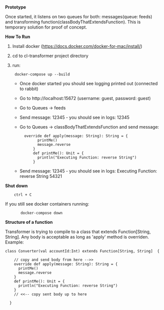 **Prototype**

Once started, it listens on two queues for both: messages(queue: feeds) and transforming function(classBodyThatExtendsFunction).
This is temporary solution for proof of concept.

**How To Run**

1. Install docker (https://docs.docker.com/docker-for-mac/install/)
2. cd to cl-transformer project directory
3. run:

        docker-compose up --build
    
    - Once docker started you should see logging printed out (connected to rabbit)
    - Go to http://localhost:15672 (username: guest, password: guest)
    - Go to Queues -> feeds 
    - Send message: 12345 - you should see in logs: 12345
    - Go to Queues -> classBodyThatExtendsFunction and send message:
    
            override def apply(message: String): String = {
                  printMe()
                  message.reverse
                }
                def printMe(): Unit = {
                  println("Executing Function: reverse String")
                }
        
    - Send message: 12345 - you should see in logs: Executing Function: reverse String 54321
    
    
**Shut down**

        ctrl + C
If you still see docker containers running:
           
           docker-compose down
    
**Structure of a function**

Transformer is trying to compile to a class that extends Function[String, String]. Any body is acceptable as long as 'apply' method is overriden. Example:

    class Converter(val accountId:Int) extends Function[String, String]  {
        
        // copy and send body from here -->>
        override def apply(message: String): String = {
          printMe()
          message.reverse
        }
        def printMe(): Unit = {
          println("Executing Function: reverse String")
        }
        // <<-- copy sent body up to here
        
      }